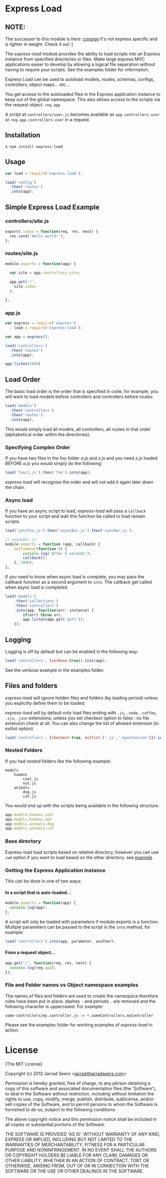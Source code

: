 # Express Load

## NOTE:
The successor to this module is here: [consign](https://www.npmjs.com/package/consign) it's not express specific and is lighter in weight. Check it out :)

The _express-load_ module provides the ability to load scripts into an Express instance from specified directories or files. 
Make large express MVC applications easier to develop by allowing a logical file separation without having to require your scripts. 
See the examples folder for information.

Express Load can be used to autoload models, routes, schemas, configs, controllers, object maps... etc...

You get access to the autoloaded files in the Express application instance to keep out of the global namespace. 
This also allows access to the scripts via the request object. `req.app`

A script at `controllers/user.js` becomes available as `app.controllers.user` or `req.app.controllers.user` in a request.

## Installation

	$ npm install express-load

## Usage

```js
var load = require('express-load');

load('config')
  .then('routes')
  .into(app);
```

## Simple Express Load Example

### controllers/site.js

```js
exports.index = function(req, res, next) {
  res.send('Hello world!');
};
```

### routes/site.js

```js
module.exports = function(app) {

  var site = app.controllers.site;
  
  app.get('/',
    site.index
  );

};
```

### app.js

```js
var express = require('express')
  , load = require('express-load');

var app = express();

load('controllers')
  .then('routes')
  .into(app);

app.listen(3000)
```

## Load Order

The basic load order is the order that is specified in code, for example, you will want to load models before controllers and controllers before routes:

```js
load('models')
  .then('controllers')
  .then('routes')
  .into(app);
```

This would simply load all models, all controllers, all routes in that order (alphabetical order within the directories).

### Specifying Complex Order

If you have two files in the foo folder _a.js_ and _z.js_ and you need _z.js_ loaded BEFORE _a.js_ you would simply do the following:

```js
load('foo/z.js').then('foo').into(app);
```

_express-load_ will recognise the order and will not add it again later down the chain.

### Async load

If you have an async script to load, _express-load_ will pass a `callback` function to your script and wait this function be called to load remain scripts.

```js
load('syncFoo.js').then('asyncBar.js').then('syncBar.js');

// asyncBar.js
module.exports = function (app, callback) {
    setTimeout(function () {
        console.log('After 5 seconds');
        callback();
    }, 5000);
};
```

If you need to know when async load is complete, you may pass the callback function as a second argument to ```into```. The callback get called when async load is completed.

```js
load('models')
    .then('collections')
    .then('controllers')
    .into(app, function(err, instance) {
        if(err) throw err;
        app.listen(app.get('port'));
    });
```

## Logging

Logging is off by default but can be enabled in the following way:

```js
load('controllers', {verbose:true}).into(app);
```

See the verbose example in the examples folder.

## Files and folders

_express-load_ will ignore hidden files and folders (by leading period) unless you explicitly define them to be loaded.

_express-load_ will by default only load files ending with `.js`, `.node`, `.coffee`, `.sjs`, `.json` extensions, unless you set checkext option to false : no file extension check at all. You can also change the list of allowed extension (in extlist option).

```js
load('controllers', {checkext:true, extlist:['.js','.myextension']}).into(app);
```

### Nested Folders

If you had nested folders like the following example: 

	models
		humans
			cool.js
			not.js
		animals
			dog.js
			cat.js

You would end up with the scripts being available in the following structure:

```js
app.models.humans.cool
app.models.humans.not
app.models.animals.dog
app.models.animals.cat
```

### Base directory

Express-load load scripts based on relative directory, however you can use `cwd` option if you want to load based on the other directory. see [example](https://github.com/jarradseers/express-load/tree/master/examples/cwd). 

### Getting the Express Application instance

This can be done in one of two ways:

#### In a script that is auto-loaded...

```js
module.exports = function(app) {
  console.log(app);
};
```

A script will only be loaded with parameters if module.exports is a function. Multiple parameters can be passed to the script in the `into` method, for example:

```js
load('controllers').into(app, parameter, another);
```

#### From a request object...

```js
app.get('/', function(req, res, next) {
  console.log(req.app);
});
```

### File and Folder names vs Object namespace examples

The names of files and folders are used to create the namespace therefore rules have been put in place. dashes `-` and periods `.` are removed and the following character is uppercased. For example:

	some-controllers/my.controller.js -> *.someControllers.myController

Please see the examples folder for working examples of _express-load_ in action.

# License 

(The MIT License)

Copyright (c) 2012 Jarrad Seers &lt;jarrad@jarradseers.com&gt;

Permission is hereby granted, free of charge, to any person obtaining
a copy of this software and associated documentation files (the
'Software'), to deal in the Software without restriction, including
without limitation the rights to use, copy, modify, merge, publish,
distribute, sublicense, and/or sell copies of the Software, and to
permit persons to whom the Software is furnished to do so, subject to
the following conditions:

The above copyright notice and this permission notice shall be
included in all copies or substantial portions of the Software.

THE SOFTWARE IS PROVIDED 'AS IS', WITHOUT WARRANTY OF ANY KIND,
EXPRESS OR IMPLIED, INCLUDING BUT NOT LIMITED TO THE WARRANTIES OF
MERCHANTABILITY, FITNESS FOR A PARTICULAR PURPOSE AND NONINFRINGEMENT.
IN NO EVENT SHALL THE AUTHORS OR COPYRIGHT HOLDERS BE LIABLE FOR ANY
CLAIM, DAMAGES OR OTHER LIABILITY, WHETHER IN AN ACTION OF CONTRACT,
TORT OR OTHERWISE, ARISING FROM, OUT OF OR IN CONNECTION WITH THE
SOFTWARE OR THE USE OR OTHER DEALINGS IN THE SOFTWARE.
